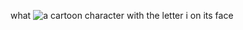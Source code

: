 what
<img src="https://media.tenor.com/uUfvKS9k5p4AAAAM/clock-dance-clock-itft.gif" alt="a cartoon character with the letter i on its face"/>

